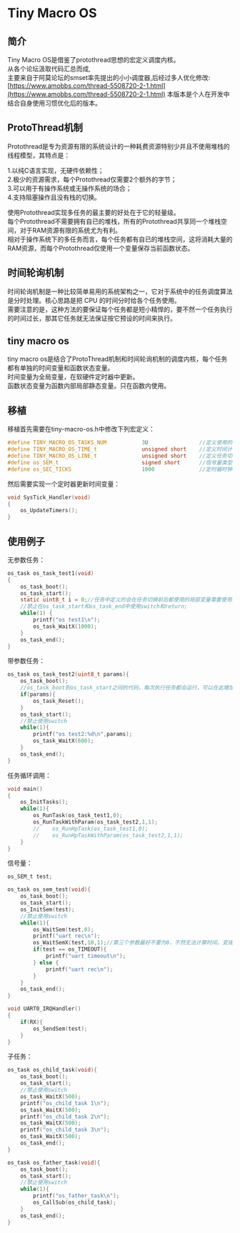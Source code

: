 # Tiny Macro OS

## 简介

Tiny Macro OS是借鉴了protothread思想的宏定义调度内核。  
从各个论坛汲取代码汇总而成,  
主要来自于阿莫论坛的smset率先提出的小小调度器,后经过多人优化修改:  
[https://www.amobbs.com/thread-5508720-2-1.html](https://www.amobbs.com/thread-5508720-2-1.html)
本版本是个人在开发中结合自身使用习惯优化后的版本。

## ProtoThread机制

Protothread是专为资源有限的系统设计的一种耗费资源特别少并且不使用堆栈的线程模型，其特点是：

1.以纯C语言实现，无硬件依赖性；  
2.极少的资源需求，每个Protothread仅需要2个额外的字节；  
3.可以用于有操作系统或无操作系统的场合；  
4.支持阻塞操作且没有栈的切换。

使用Protothread实现多任务的最主要的好处在于它的轻量级。  
每个Protothread不需要拥有自已的堆栈，所有的Protothread共享同一个堆栈空间，对于RAM资源有限的系统尤为有利。  
相对于操作系统下的多任务而言，每个任务都有自已的堆栈空间，这将消耗大量的RAM资源，而每个Protothread仅使用一个变量保存当前函数状态。  

## 时间轮询机制

时间轮询机制是一种比较简单易用的系统架构之一，它对于系统中的任务调度算法是分时处理。核心思路是把 CPU 的时间分时给各个任务使用。  
需要注意的是，这种方法的要保证每个任务都是短小精悍的，要不然一个任务执行的时间过长，那其它任务就无法保证按它预设的时间来执行。  

## tiny macro os

tiny macro os是结合了ProtoThread机制和时间轮询机制的调度内核，每个任务都有单独的时间变量和函数状态变量。  
时间变量为全局变量，在软硬件定时器中更新。  
函数状态变量为函数内部局部静态变量。只在函数内使用。  

## 移植

移植首先需要在tiny-macro-os.h中修改下列宏定义：

```c
#define TINY_MACRO_OS_TASKS_NUM           3U                //定义使用的主任务数量，最大255个任务
#define TINY_MACRO_OS_TIME_t              unsigned short    //定义时间计数变量的类型，根据最长延迟修改
#define TINY_MACRO_OS_LINE_t              unsigned short    //定义任务切换记录变量的类型，根据最大函数占用行数修改
#define os_SEM_t                          signed short      //信号量类型声明，必须为signed类型
#define os_SEC_TICKS                      1000              //定时器时钟更新频率，每秒钟多少个ticks
```

然后需要实现一个定时器更新时间变量：

```c
void SysTick_Handler(void)
{
    os_UpdateTimers();
}
```

## 使用例子

无参数任务：

```c
os_task os_task_test1(void)
{
    os_task_boot();
    os_task_start();
    static uint8_t i = 0;//任务中定义的会在任务切换前后都使用的局部变量需要使用static定义，不然变量会丢失
    //禁止在os_task_start和os_task_end中使用switch和return;
    while(1) {
        printf("os test1\n");
        os_task_WaitX(1000);
    }
    os_task_end();
}
```

带参数任务：

```c
os_task os_task_test2(uint8_t params){
    os_task_boot();
    //os_task_boot到os_task_start之间的代码，每次执行任务都会运行，可以在此增加任务复位等功能退出下面正在等待中的小任务
    if(params){
        os_task_Reset();
    }
    os_task_start();
    //禁止使用switch
    while(1){
        printf("os test2:%d\n",params);
        os_task_WaitX(600);
    }
    os_task_end();
}
```

任务循环调用：

```c
void main()
{
    os_InitTasks();
    while(1){
        os_RunTask(os_task_test1,0);
        os_RunTaskWithParam(os_task_test2,1,1);
        //    os_RunHpTask(os_task_test1,0);
        //    os_RunHpTaskWithParam(os_task_test2,1,1);
    }
}
```

信号量：

```c
os_SEM_t test;

os_task os_sem_test(void){
    os_task_boot();
    os_task_start();
    os_InitSem(test);
    //禁止使用switch
    while(1){
        os_WaitSem(test,0);
        printf("uart rec\n");
        os_WaitSemX(test,10,1);//第三个参数最好不要为0，不然无法计算时间，变成看这个任务运行几次了。
        if(test == os_TIMEOUT){
            printf("uart timeout\n");
        } else {
            printf("uart rec\n");
        }
    }
    os_task_end();
}

void UART0_IRQHandler()
{
    if(RX){
        os_SendSem(test);
    }
}
```

子任务：

```c
os_task os_child_task(void){
    os_task_boot();
    os_task_start();
    //禁止使用switch
    os_task_WaitX(500);
    printf("os_child_task 1\n");
    os_task_WaitX(500);
    printf("os_child_task 2\n");
    os_task_WaitX(500);
    printf("os_child_task 3\n");
    os_task_WaitX(500);
    os_task_end();
}

os_task os_father_task(void){
    os_task_boot();
    os_task_start();
    //禁止使用switch
    while(1){
        printf("os_father_task\n");
        os_CallSub(os_child_task);
    }
    os_task_end();
}
```
